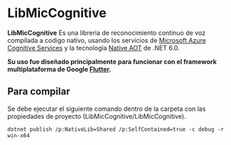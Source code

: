 # LibMicCognitive

__LibMicCognitive__ Es una libreria de reconocimiento contínuo de voz compilada 
a codigo nativo, usando los servicios de [Microsoft Azure Cognitive Services](https://azure.microsoft.com/es-mx/services/cognitive-services/) y la tecnología [Native AOT](https://docs.microsoft.com/en-us/dotnet/core/deploying/native-aot) de .NET 6.0.

__Su uso fue diseñado principalmente para funcionar con el framework multiplataforma de Google
[Flutter](https://flutter.dev/).__

## Para compilar

Se debe ejecutar el siguiente comando dentro de la carpeta con las propiedades de proyecto (LibMicCognitive/LibMicCognitive).
```batch
dotnet publish /p:NativeLib=Shared /p:SelfContained=true -c debug -r win-x64
```
